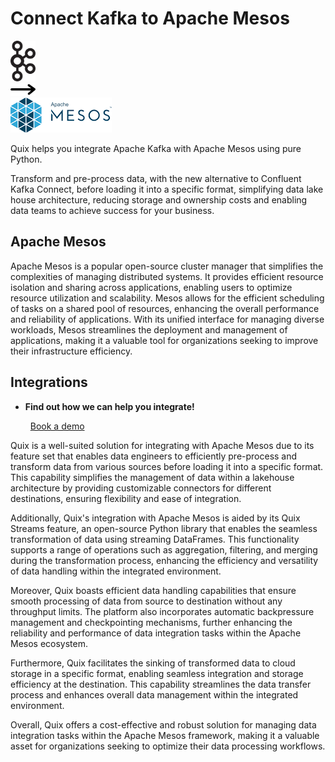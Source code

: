 # Connect Kafka to Apache Mesos

<div class="connect-images cards blog-grid-card" markdown>
<div>
<img src="../images/kafka_logo.png" width="40px" />
</div>
<div>
<img src="../images/arrow.svg" width="40px" />
</div>
<div>
<img src="./images/apache-mesos_1.jpg" />
</div>
</div>

Quix helps you integrate Apache Kafka with Apache Mesos using pure Python.

Transform and pre-process data, with the new alternative to Confluent Kafka Connect, before loading it into a specific format, simplifying data lake house architecture, reducing storage and ownership costs and enabling data teams to achieve success for your business.

## Apache Mesos

Apache Mesos is a popular open-source cluster manager that simplifies the complexities of managing distributed systems. It provides efficient resource isolation and sharing across applications, enabling users to optimize resource utilization and scalability. Mesos allows for the efficient scheduling of tasks on a shared pool of resources, enhancing the overall performance and reliability of applications. With its unified interface for managing diverse workloads, Mesos streamlines the deployment and management of applications, making it a valuable tool for organizations seeking to improve their infrastructure efficiency.

## Integrations

<div class="grid cards" markdown>

- __Find out how we can help you integrate!__

    <a class="md-button md-button--primary" href="https://quix.io/book-a-demo" target="_blank" style="margin:.5rem;">Book a demo</a>

</div>


Quix is a well-suited solution for integrating with Apache Mesos due to its feature set that enables data engineers to efficiently pre-process and transform data from various sources before loading it into a specific format. This capability simplifies the management of data within a lakehouse architecture by providing customizable connectors for different destinations, ensuring flexibility and ease of integration.

Additionally, Quix's integration with Apache Mesos is aided by its Quix Streams feature, an open-source Python library that enables the seamless transformation of data using streaming DataFrames. This functionality supports a range of operations such as aggregation, filtering, and merging during the transformation process, enhancing the efficiency and versatility of data handling within the integrated environment.

Moreover, Quix boasts efficient data handling capabilities that ensure smooth processing of data from source to destination without any throughput limits. The platform also incorporates automatic backpressure management and checkpointing mechanisms, further enhancing the reliability and performance of data integration tasks within the Apache Mesos ecosystem.

Furthermore, Quix facilitates the sinking of transformed data to cloud storage in a specific format, enabling seamless integration and storage efficiency at the destination. This capability streamlines the data transfer process and enhances overall data management within the integrated environment.

Overall, Quix offers a cost-effective and robust solution for managing data integration tasks within the Apache Mesos framework, making it a valuable asset for organizations seeking to optimize their data processing workflows.

